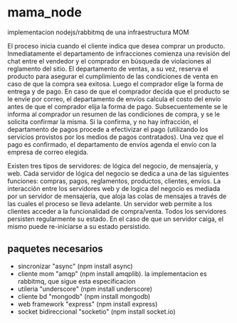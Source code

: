 # mama_node
implementacion nodejs/rabbitmq de una infraestructura MOM

El proceso inicia cuando el cliente indica que desea comprar un producto. Inmediatamente el departamento de infracciones comienza una revisión del chat entre el vendedor y el comprador en búsqueda de violaciones al reglamento del sitio. El departamento de ventas, a su vez, reserva el producto para asegurar el cumplimiento de las condiciones de venta en caso de que la compra sea exitosa. Luego el comprador elige la forma de entrega y de pago. En caso de que el comprador decida que el producto se le envíe por correo, el departamento de envíos calcula el costo del envío antes de que el comprador elija la forma de pago. Subsecuentemente
se le informa al comprador un resumen de las condiciones de compra, y se le solicita confirmar la misma. Si la confirma, y no hay infracción, el departamento de pagos procede a efectivizar el pago (utilizando los servicios provistos por los medios de pagos contratados). Una vez que el pago es confirmado, el departamento de envíos agenda el envío con la empresa de correo elegida.

Existen tres tipos de servidores: de lógica del negocio, de mensajería, y web. Cada servidor de lógica del negocio se dedica a una de las siguientes funciones: compras, pagos, reglamentos, productos, clientes, envíos. La interacción entre los servidores web y de logica del negocio es mediada por un servidor de mensajería, que aloja las colas de mensajes a través de las cuales el proceso se lleva adelante. Un servidor web permite a los clientes acceder a la funcionalidad de compra/venta. Todos los servidores persisten regularmente su estado. En el caso de que un servidor caiga, el mismo puede re-iniciarse a su estado persistido.

## paquetes necesarios
* sincronizar "async" (npm install async)
* cliente mom "amqp" (npm install amqplib). la implementacion es rabbitmq, que sigue esta especificacion
* utileria "underscore" (npm install underscore)
* cliente bd "mongodb" (npm install mongodb)
* web framework "express" (npm install express)
* socket bidireccional "socketio" (npm install socket.io)
